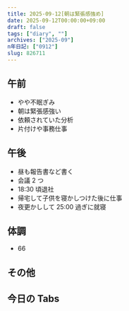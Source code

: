 ```yaml
---
title: 2025-09-12[朝は緊張感強め]
date: 2025-09-12T00:00:00+09:00
draft: false
tags: ["diary", ""]
archives: ["2025-09"]
n年日記: ["0912"]
slug: 826711
---
```


## 午前

- やや不眠ぎみ
- 朝は緊張感強い
- 依頼されていた分析
- 片付けや事務仕事

## 午後

- 昼も報告書など書く
- 会議 2 つ
- 18:30 頃退社
- 帰宅して子供を寝かしつけた後に仕事
- 夜更かしして 25:00 過ぎに就寝

## 体調

- 66

## その他

## 今日の Tabs
